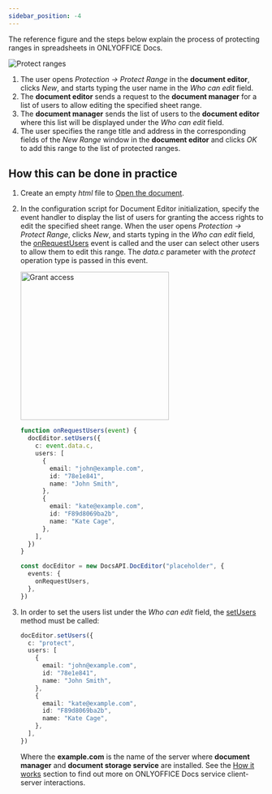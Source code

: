 ```yaml
---
sidebar_position: -4
---
```


The reference figure and the steps below explain the process of protecting ranges in spreadsheets in ONLYOFFICE Docs.

![Protect ranges](/assets/images/editor/protect-ranges-scheme.svg)

1. The user opens *Protection -> Protect Range* in the **document editor**, clicks *New*, and starts typing the user name in the *Who can edit* field.
2. The **document editor** sends a request to the **document manager** for a list of users to allow editing the specified sheet range.
3. The **document manager** sends the list of users to the **document editor** where this list will be displayed under the *Who can edit* field.
4. The user specifies the range title and address in the corresponding fields of the *New Range* window in the **document editor** and clicks *OK* to add this range to the list of protected ranges.

## How this can be done in practice

1. Create an empty *html* file to [Open the document](./Opening%20file.md#how-this-can-be-done-in-practice).

2. In the configuration script for Document Editor initialization, specify the event handler to display the list of users for granting the access rights to edit the specified sheet range. When the user opens *Protection -> Protect Range*, clicks *New*, and starts typing in the *Who can edit* field, the [onRequestUsers](../../Usage%20API/Config/Events.md#onrequestusers) event is called and the user can select other users to allow them to edit this range. The *data.c* parameter with the *protect* operation type is passed in this event.

   <img alt="Grant access" src="/assets/images/editor/protect-range.png" width="292px" />

   ``` ts
   function onRequestUsers(event) {
     docEditor.setUsers({
       c: event.data.c,
       users: [
         {
           email: "john@example.com",
           id: "78e1e841",
           name: "John Smith",
         },
         {
           email: "kate@example.com",
           id: "F89d8069ba2b",
           name: "Kate Cage",
         },
       ],
     })
   }
   
   const docEditor = new DocsAPI.DocEditor("placeholder", {
     events: {
       onRequestUsers,
     },
   })
   ```

3. In order to set the users list under the *Who can edit* field, the [setUsers](../../Usage%20API/Methods.md#setusers) method must be called:

   ``` ts
   docEditor.setUsers({
     c: "protect",
     users: [
       {
         email: "john@example.com",
         id: "78e1e841",
         name: "John Smith",
       },
       {
         email: "kate@example.com",
         id: "F89d8069ba2b",
         name: "Kate Cage",
       },
     ],
   })
   ```

   Where the **example.com** is the name of the server where **document manager** and **document storage service** are installed. See the [How it works](./How%20It%20Works.md) section to find out more on ONLYOFFICE Docs service client-server interactions.
